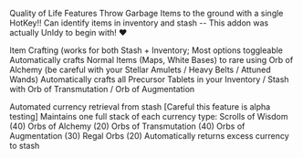 Quality of Life Features
Throw Garbage Items to the ground with a single HotKey!!
Can identify items in inventory and stash -- This addon was actually UnIdy to begin with! ❤️

Item Crafting (works for both Stash + Inventory; Most options toggleable
Automatically crafts Normal Items (Maps, White Bases) to rare using Orb of Alchemy (be careful with your Stellar Amulets / Heavy Belts / Attuned Wands)
Automatically crafts all Precursor Tablets in your Inventory / Stash with Orb of Transmutation / Orb of Augmentation

Automated currency retrieval from stash [Careful this feature is alpha testing]
Maintains one full stack of each currency type:
Scrolls of Wisdom (40)
Orbs of Alchemy (20)
Orbs of Transmutation (40)
Orbs of Augmentation (30)
Regal Orbs (20)
Automatically returns excess currency to stash
